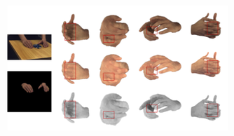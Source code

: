<p float="left"> 
   <img src="https://github.com/XuanHuang0/in_the_wild_shadow/blob/main/wild_shadow.png"/> 
</p>
